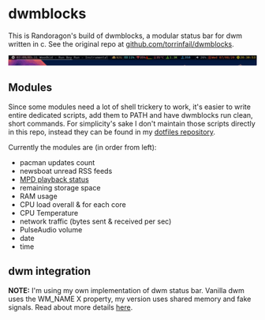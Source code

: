 # dwmblocks

This is Randoragon's build of dwmblocks, a modular status bar for dwm written in c.
See the original repo at [github.com/torrinfail/dwmblocks](https://github.com/torrinfail/dwmblocks).

![preview](preview.gif)

## Modules

Since some modules need a lot of shell trickery to work, it's easier to write entire dedicated scripts,
add them to PATH and have dwmblocks run clean, short commands. For simplicity's sake I don't maintain
those scripts directly in this repo, instead they can be found in my
[dotfiles repository](https://github.com/Randoragon/dotfiles/tree/master/scripts/.scripts/dwmblocks).

Currently the modules are (in order from left):

- pacman updates count
- newsboat unread RSS feeds
- [MPD playback status](https://github.com/randoragon/randoutils/tree/master/dwmbmpd)
- remaining storage space
- RAM usage
- CPU load overall & for each core
- CPU Temperature
- network traffic (bytes sent & received per sec)
- PulseAudio volume
- date
- time

## dwm integration

**NOTE:** I'm using my own implementation of dwm status bar. Vanilla dwm uses the WM\_NAME X property,
my version uses shared memory and fake signals. Read about more details [here](https://github.com/Randoragon/dwm#status-bar-rewrite).

